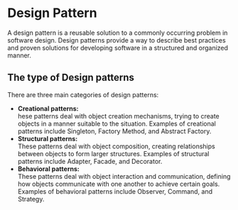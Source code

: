 # Design Pattern
A design pattern is a reusable solution to a commonly occurring problem in software design.
Design patterns provide a way to describe best practices and proven solutions for developing software in a structured 
and organized manner.
## The type of Design patterns
There are three main categories of design patterns:
* **Creational patterns:**  
  hese patterns deal with object creation mechanisms, trying to create objects in a manner suitable to the situation.
  Examples of creational patterns include Singleton, Factory Method, and Abstract Factory.
* **Structural patterns:**  
  These patterns deal with object composition, creating relationships between objects to form larger structures.
  Examples of structural patterns include Adapter, Facade, and Decorator.
* **Behavioral patterns:**   
These patterns deal with object interaction and communication, defining how objects communicate with one another
to achieve certain goals. Examples of behavioral patterns include Observer, Command, and Strategy.